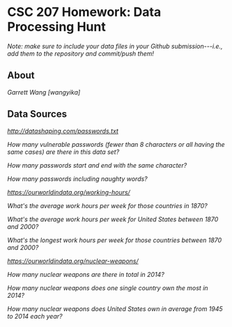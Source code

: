 # CSC 207 Homework: Data Processing Hunt

*Note: make sure to include your data files in your Github submission---*i.e.*, add them to the repository and commit/push them!*

## About

*Garrett Wang [wangyika]*

## Data Sources
*http://datashaping.com/passwords.txt*

*How many vulnerable passwords (fewer than 8 characters or all having the same cases) are there in this data set?*

*How many passwords start and end with the same character?*

*How many passwords including naughty words?*


*https://ourworldindata.org/working-hours/*

*What's the average work hours per week for those countries in 1870?*

*What's the average work hours per week for United States between 1870 and 2000?*

*What's the longest work hours per week for those countries between 1870 and 2000?*


*https://ourworldindata.org/nuclear-weapons/*

*How many nuclear weapons are there in total in 2014?*

*How many nuclear weapons does one single country own the most in 2014?*

*How many nuclear weapons does United States own in average from 1945 to 2014 each year?*

